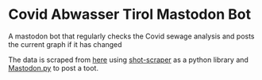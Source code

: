 # Covid Abwasser Tirol Mastodon Bot
A mastodon bot that regularly checks the Covid sewage analysis and posts the current graph if it has changed

The data is scraped from [here](https://www.tirol.gv.at/umwelt/wasserwirtschaft/abwasser-monitoring-tirol/) using [shot-scraper](https://github.com/simonw/shot-scraper) as a python library and [Mastodon.py](https://github.com/halcy/Mastodon.py) to post a toot.
